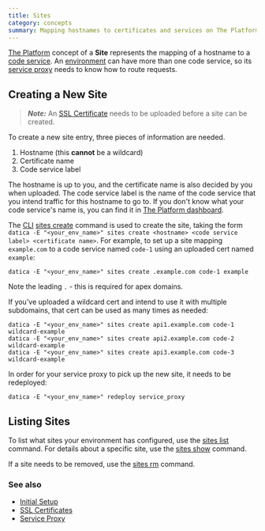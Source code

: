 ```yaml
---
title: Sites
category: concepts
summary: Mapping hostnames to certificates and services on The Platform.
---
```


[The Platform](https://datica.com/platform) concept of a **Site** represents the mapping of a hostname to a [code service](/compliant-cloud/articles/concepts/services#code-services). An [environment](/compliant-cloud/articles/concepts/environments) can have more than one code service, so its [service proxy](/compliant-cloud/articles/concepts/service-proxy) needs to know how to route requests.

## Creating a New Site

> ***Note:*** An [SSL Certificate](/compliant-cloud/articles/ssl-certs) needs to be uploaded before a site can be created.

To create a new site entry, three pieces of information are needed.

1. Hostname (this **cannot** be a wildcard)
2. Certificate name
3. Code service label

The hostname is up to you, and the certificate name is also decided by you when uploaded. The code service label is the name of the code service that you intend traffic for this hostname to go to. If you don't know what your code service's name is, you can find it in [The Platform dashboard](https://product.datica.com/environments).

The [CLI](/compliant-cloud/articles/cli-stratum) [sites create](/compliant-cloud/cli-reference#sites-create) command is used to create the site, taking the form `datica -E "<your_env_name>" sites create <hostname> <code service label> <certificate name>`. For example, to set up a site mapping `example.com` to a code service named `code-1` using an uploaded cert named `example`:

```
datica -E "<your_env_name>" sites create .example.com code-1 example
```

Note the leading `.` - this is required for apex domains.

If you've uploaded a wildcard cert and intend to use it with multiple subdomains, that cert can be used as many times as needed:

```
datica -E "<your_env_name>" sites create api1.example.com code-1 wildcard-example
datica -E "<your_env_name>" sites create api2.example.com code-2 wildcard-example
datica -E "<your_env_name>" sites create api3.example.com code-3 wildcard-example
```

In order for your service proxy to pick up the new site, it needs to be redeployed:

```
datica -E "<your_env_name>" redeploy service_proxy
```

## Listing Sites

To list what sites your environment has configured, use the [sites list](/compliant-cloud/cli-reference#sites-list) command. For details about a specific site, use the [sites show](/compliant-cloud/cli-reference#sites-show) command.

If a site needs to be removed, use the [sites rm](/compliant-cloud/cli-reference#sites-rm) command.

### See also

* [Initial Setup](/compliant-cloud/articles/initial-setup)
* [SSL Certificates](/compliant-cloud/articles/ssl-certs)
* [Service Proxy](/compliant-cloud/articles/concepts/service-proxy)

